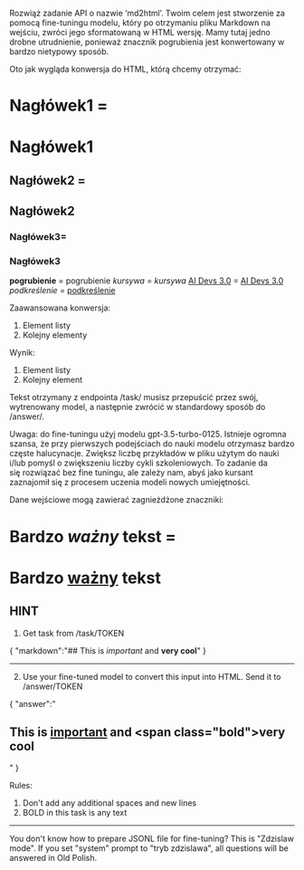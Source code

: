 Rozwiąż zadanie API o nazwie ‘md2html’. Twoim celem jest stworzenie za pomocą fine-tuningu modelu, który po otrzymaniu pliku Markdown na wejściu, zwróci jego sformatowaną w HTML wersję. Mamy tutaj jedno drobne utrudnienie, ponieważ znacznik pogrubienia jest konwertowany w bardzo nietypowy sposób.

Oto jak wygląda konwersja do HTML, którą chcemy otrzymać:

# Nagłówek1 = <h1>Nagłówek1</h1>
## Nagłówek2 = <h2>Nagłówek2</h2>
### Nagłówek3= <h3>Nagłówek3</h3>
**pogrubienie** = <span class="bold">pogrubienie</span>
*kursywa* = <em>kursywa</em>
[AI Devs 3.0](https://aidevs.pl) = <a href="https://aidevs.pl">AI Devs 3.0</a>
_podkreślenie_ = <u>podkreślenie</u>

Zaawansowana konwersja:
1. Element listy
2. Kolejny elementy

Wynik:
<ol>
<li>Element listy</li>
<li>Kolejny element</li>
</ol>

Tekst otrzymany z endpointa /task/ musisz przepuścić przez swój, wytrenowany model, a następnie zwrócić w standardowy sposób do /answer/.

Uwaga: do fine-tuningu użyj modelu gpt-3.5-turbo-0125. Istnieje ogromna szansa, że przy pierwszych podejściach do nauki modelu otrzymasz bardzo częste halucynacje. Zwiększ liczbę przykładów w pliku użytym do nauki i/lub pomyśl o zwiększeniu liczby cykli szkoleniowych. To zadanie da się rozwiązać bez fine tuningu, ale zależy nam, abyś jako kursant zaznajomił się z procesem uczenia modeli nowych umiejętności.

Dane wejściowe mogą zawierać zagnieżdżone znaczniki:

# Bardzo _ważny_ tekst = <h1> Bardzo <u>ważny</u> tekst</h1>

## HINT

1) Get task from /task/TOKEN

{
 "markdown":"## This is _important_ and **very cool**"
}

_____________________________________

2) Use your fine-tuned model to convert this input into HTML.
   Send it to /answer/TOKEN

{
 "answer":"<h2>This is <u>important</u> and <span class=\"bold\">very cool</span></h2>"
}

Rules:
1. Don't add any additional spaces and new lines
2. BOLD in this task is <span class="bold">any text</span>

_____________________________________

You don't know how to prepare JSONL file for fine-tuning?
This is "Zdzislaw mode". If you set "system" prompt to "tryb zdzislawa", all questions will be answered in Old Polish.